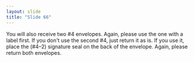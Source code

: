 ```yaml
---
layout: slide
title: "Slide 66"
---
```


You will also receive two #4 envelopes. Again, please use the one with a label first. If you don't use the second #4, just return it as is. If you use it, place the (#4–2) signature seal on the back of the envelope. Again, please return both envelopes.